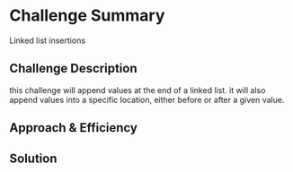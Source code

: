 # Challenge Summary
Linked list insertions 

## Challenge Description
this challenge will append values at the end of a linked list. it
will also append values into a specific location, either before
or after a given value.

## Approach & Efficiency
<!-- What approach did you take? Why? What is the Big O space/time for this approach? -->

## Solution
<!-- Embedded whiteboard image -->
